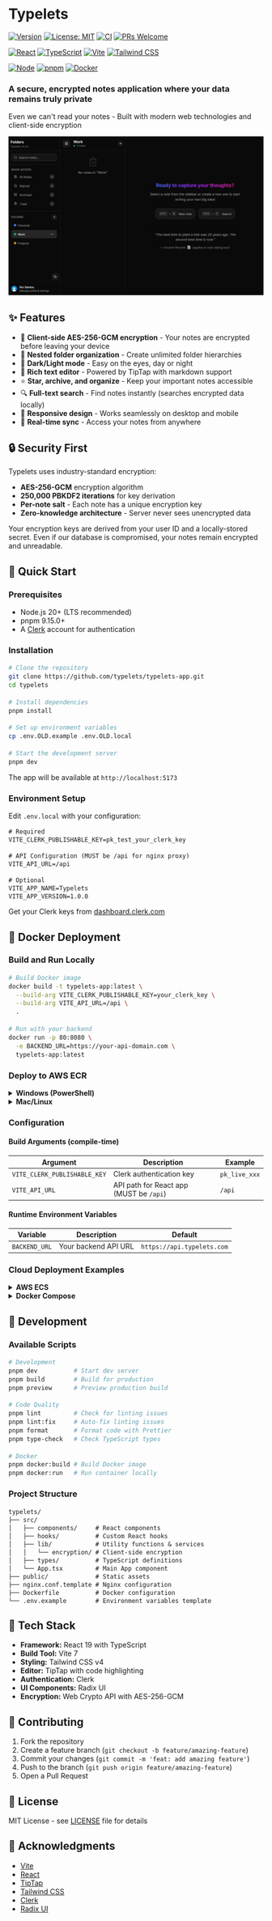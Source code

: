 # Typelets

<div style="text-align: left;">

[![Version](https://img.shields.io/github/v/release/typelets/typelets-app)](https://github.com/typelets/typelets-app/releases)
[![License: MIT](https://img.shields.io/badge/License-MIT-yellow.svg)](https://opensource.org/licenses/MIT)
[![CI](https://github.com/typelets/typelets-app/actions/workflows/release.yml/badge.svg)](https://github.com/typelets/typelets-app/actions)
[![PRs Welcome](https://img.shields.io/badge/PRs-welcome-brightgreen.svg)](CONTRIBUTING.md)

[![React](https://img.shields.io/badge/React-19-blue?logo=react)](https://react.dev/)
[![TypeScript](https://img.shields.io/badge/TypeScript-5.8-blue?logo=typescript)](https://www.typescriptlang.org/)
[![Vite](https://img.shields.io/badge/Vite-7-646CFF?logo=vite)](https://vitejs.dev/)
[![Tailwind CSS](https://img.shields.io/badge/Tailwind-4-38B2AC?logo=tailwind-css)](https://tailwindcss.com/)

[![Node](https://img.shields.io/badge/node-%3E%3D20-brightgreen?logo=node.js)](https://nodejs.org)
[![pnpm](https://img.shields.io/badge/pnpm-%3E%3D9.15-F69220?logo=pnpm)](https://pnpm.io/)
[![Docker](https://img.shields.io/badge/Docker-ready-2496ED?logo=docker)](https://www.docker.com/)

</div>

<div style="text-align: left;">
  <h3>A secure, encrypted notes application where your data remains truly private</h3>
  <p>Even we can't read your notes - Built with modern web technologies and client-side encryption</p>
</div>

![Typelets Demo](https://github.com/typelets/typelets-app/blob/main/assets/demo.gif)

## ✨ Features

- 🔐 **Client-side AES-256-GCM encryption** - Your notes are encrypted before leaving your device
- 📁 **Nested folder organization** - Create unlimited folder hierarchies
- 🌙 **Dark/Light mode** - Easy on the eyes, day or night
- 📝 **Rich text editor** - Powered by TipTap with markdown support
- ⭐ **Star, archive, and organize** - Keep your important notes accessible
- 🔍 **Full-text search** - Find notes instantly (searches encrypted data locally)
- 📱 **Responsive design** - Works seamlessly on desktop and mobile
- 🔄 **Real-time sync** - Access your notes from anywhere

## 🔒 Security First

Typelets uses industry-standard encryption:
- **AES-256-GCM** encryption algorithm
- **250,000 PBKDF2 iterations** for key derivation
- **Per-note salt** - Each note has a unique encryption key
- **Zero-knowledge architecture** - Server never sees unencrypted data

Your encryption keys are derived from your user ID and a locally-stored secret. Even if our database is compromised, your notes remain encrypted and unreadable.

## 🚀 Quick Start

### Prerequisites

- Node.js 20+ (LTS recommended)
- pnpm 9.15.0+
- A [Clerk](https://clerk.com) account for authentication

### Installation

```bash
# Clone the repository
git clone https://github.com/typelets/typelets-app.git
cd typelets

# Install dependencies
pnpm install

# Set up environment variables
cp .env.OLD.example .env.OLD.local

# Start the development server
pnpm dev
```

The app will be available at `http://localhost:5173`

### Environment Setup

Edit `.env.local` with your configuration:

```env
# Required
VITE_CLERK_PUBLISHABLE_KEY=pk_test_your_clerk_key

# API Configuration (MUST be /api for nginx proxy)
VITE_API_URL=/api

# Optional
VITE_APP_NAME=Typelets
VITE_APP_VERSION=1.0.0
```

Get your Clerk keys from [dashboard.clerk.com](https://dashboard.clerk.com)

## 🐳 Docker Deployment

### Build and Run Locally

```bash
# Build Docker image
docker build -t typelets-app:latest \
  --build-arg VITE_CLERK_PUBLISHABLE_KEY=your_clerk_key \
  --build-arg VITE_API_URL=/api \
  .

# Run with your backend
docker run -p 80:8080 \
  -e BACKEND_URL=https://your-api-domain.com \
  typelets-app:latest
```

### Deploy to AWS ECR

<details>
<summary><b>Windows (PowerShell)</b></summary>

```powershell
# Set your configuration
$env:AWS_ACCOUNT_ID = (aws sts get-caller-identity --query Account --output text)
$env:AWS_REGION = "us-east-1"
$env:ECR_REPOSITORY = "typelets-app"
$env:VITE_CLERK_PUBLISHABLE_KEY = "pk_live_your_key_here"
$env:VITE_API_URL = "/api"

# Create ECR repository (first time only)
aws ecr create-repository `
  --repository-name $env:ECR_REPOSITORY `
  --region $env:AWS_REGION `
  --image-scanning-configuration scanOnPush=true

# Login to ECR
aws ecr get-login-password --region $env:AWS_REGION | docker login --username AWS --password-stdin "$env:AWS_ACCOUNT_ID.dkr.ecr.$env:AWS_REGION.amazonaws.com"

# Build the Docker image
docker build -t typelets-app:latest `
  --build-arg VITE_CLERK_PUBLISHABLE_KEY=$env:VITE_CLERK_PUBLISHABLE_KEY `
  --build-arg VITE_API_URL=$env:VITE_API_URL `
  .

# Tag for ECR
docker tag typelets-app:latest `
  "$env:AWS_ACCOUNT_ID.dkr.ecr.$env:AWS_REGION.amazonaws.com/${env:ECR_REPOSITORY}:latest"

# Push to ECR
docker push "$env:AWS_ACCOUNT_ID.dkr.ecr.$env:AWS_REGION.amazonaws.com/${env:ECR_REPOSITORY}:latest"
```
</details>

<details>
<summary><b>Mac/Linux</b></summary>

```bash
# Set your configuration
export AWS_ACCOUNT_ID=$(aws sts get-caller-identity --query Account --output text)
export AWS_REGION=us-east-1
export ECR_REPOSITORY=typelets-app
export VITE_CLERK_PUBLISHABLE_KEY=pk_live_your_key_here
export VITE_API_URL=/api

# Create ECR repository (first time only)
aws ecr create-repository \
  --repository-name $ECR_REPOSITORY \
  --region $AWS_REGION \
  --image-scanning-configuration scanOnPush=true

# Login to ECR
aws ecr get-login-password --region $AWS_REGION | \
  docker login --username AWS --password-stdin $AWS_ACCOUNT_ID.dkr.ecr.$AWS_REGION.amazonaws.com

# Build the Docker image
docker build -t typelets-app:latest \
  --build-arg VITE_CLERK_PUBLISHABLE_KEY=$VITE_CLERK_PUBLISHABLE_KEY \
  --build-arg VITE_API_URL=$VITE_API_URL \
  .

# Tag for ECR
docker tag typelets-app:latest \
  $AWS_ACCOUNT_ID.dkr.ecr.$AWS_REGION.amazonaws.com/$ECR_REPOSITORY:latest

# Push to ECR
docker push $AWS_ACCOUNT_ID.dkr.ecr.$AWS_REGION.amazonaws.com/$ECR_REPOSITORY:latest
```
</details>

### Configuration

#### Build Arguments (compile-time)

| Argument | Description | Example |
|----------|-------------|---------|
| `VITE_CLERK_PUBLISHABLE_KEY` | Clerk authentication key | `pk_live_xxx` |
| `VITE_API_URL` | API path for React app (MUST be `/api`) | `/api` |

#### Runtime Environment Variables

| Variable | Description | Default |
|----------|-------------|---------|
| `BACKEND_URL` | Your backend API URL | `https://api.typelets.com` |

### Cloud Deployment Examples

<details>
<summary><b>AWS ECS</b></summary>

```json
{
  "containerDefinitions": [{
    "name": "typelets-app",
    "image": "your-ecr-uri:latest",
    "environment": [
      {
        "name": "BACKEND_URL",
        "value": "https://your-api-domain.com"
      }
    ],
    "portMappings": [{
      "containerPort": 8080
    }]
  }]
}
```
</details>

<details>
<summary><b>Docker Compose</b></summary>

```yaml
version: '3.8'
services:
  typelets-app:
    image: typelets-app:latest
    ports:
      - "80:8080"
    environment:
      - BACKEND_URL=https://your-api-domain.com
```
</details>

## 🔧 Development

### Available Scripts

```bash
# Development
pnpm dev          # Start dev server
pnpm build        # Build for production
pnpm preview      # Preview production build

# Code Quality
pnpm lint         # Check for linting issues
pnpm lint:fix     # Auto-fix linting issues
pnpm format       # Format code with Prettier
pnpm type-check   # Check TypeScript types

# Docker
pnpm docker:build # Build Docker image
pnpm docker:run   # Run container locally
```

### Project Structure

```
typelets/
├── src/
│   ├── components/     # React components
│   ├── hooks/          # Custom React hooks
│   ├── lib/            # Utility functions & services
│   │   └── encryption/ # Client-side encryption
│   ├── types/          # TypeScript definitions
│   └── App.tsx         # Main App component
├── public/             # Static assets
├── nginx.conf.template # Nginx configuration
├── Dockerfile          # Docker configuration
└── .env.example        # Environment variables template
```

## 🚀 Tech Stack

- **Framework:** React 19 with TypeScript
- **Build Tool:** Vite 7
- **Styling:** Tailwind CSS v4
- **Editor:** TipTap with code highlighting
- **Authentication:** Clerk
- **UI Components:** Radix UI
- **Encryption:** Web Crypto API with AES-256-GCM

## 🤝 Contributing

1. Fork the repository
2. Create a feature branch (`git checkout -b feature/amazing-feature`)
3. Commit your changes (`git commit -m 'feat: add amazing feature'`)
4. Push to the branch (`git push origin feature/amazing-feature`)
5. Open a Pull Request

## 📝 License

MIT License - see [LICENSE](LICENSE) file for details

## 🙏 Acknowledgments

- [Vite](https://vitejs.dev/)
- [React](https://react.dev/)
- [TipTap](https://tiptap.dev/)
- [Tailwind CSS](https://tailwindcss.com/)
- [Clerk](https://clerk.com/)
- [Radix UI](https://www.radix-ui.com/)
